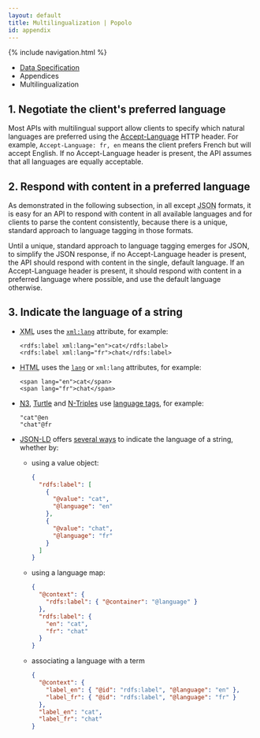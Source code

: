 ```yaml
---
layout: default
title: Multilingualization | Popolo
id: appendix
---
```

{% include navigation.html %}

<ul class="breadcrumb">
  <li><a href="/specs/">Data Specification</a></li>
  <li>Appendices</li>
  <li class="active">Multilingualization</li>
</ul>

## 1. Negotiate the client's preferred language

Most APIs with multilingual support allow clients to specify which natural languages are preferred using the [Accept-Language](http://www.w3.org/Protocols/rfc2616/rfc2616-sec14.html#sec14.4) HTTP header. For example, `Accept-Language: fr, en` means the client prefers French but will accept English. If no Accept-Language header is present, the API assumes that all languages are equally acceptable.

## 2. Respond with content in a preferred language

As demonstrated in the following subsection, in all except <abbr title="JavaScript Object Notation">JSON</abbr> formats, it is easy for an API to respond with content in all available languages and for clients to parse the content consistently, because there is a unique, standard approach to language tagging in those formats.

Until a unique, standard approach to language tagging emerges for JSON, to simplify the JSON response, if no Accept-Language header is present, the API should respond with content in the single, default language. If an Accept-Language header is present, it should respond with content in a preferred language where possible, and use the default language otherwise.

## 3. Indicate the language of a string

* <abbr title="Extensible Markup Language">XML</abbr> uses the [`xml:lang`](http://www.w3.org/TR/REC-rdf-syntax/#section-Syntax-languages) attribute, for example:

    ```
    <rdfs:label xml:lang="en">cat</rdfs:label>
    <rdfs:label xml:lang="fr">chat</rdfs:label>
    ```

* <abbr title="HyperText Markup Language">HTML</abbr> uses the [`lang`](http://www.w3.org/TR/rdfa-in-html/#specifying-the-language-for-a-literal) or `xml:lang` attributes, for example:

    ```
    <span lang="en">cat</span>
    <span lang="fr">chat</span>
    ```

* [<abbr title="Notation 3">N3</abbr>](http://en.wikipedia.org/wiki/Notation_3), [Turtle](http://www.w3.org/TR/turtle/) and [N-Triples](http://www.w3.org/TR/n-triples/) use [language tags](http://tools.ietf.org/html/rfc3066), for example:

    ```
    "cat"@en
    "chat"@fr
    ```

* [JSON-LD](http://json-ld.org/spec/latest/json-ld/) offers [several ways](http://json-ld.org/spec/latest/json-ld/#string-internationalization) to indicate the language of a string, whether by:

    * using a value object:

        ```json
        {
          "rdfs:label": [
            {
              "@value": "cat",
              "@language": "en"
            },
            {
              "@value": "chat",
              "@language": "fr"
            }
          ]
        }
        ```

    * using a language map:

        ```json
        {
          "@context": {
            "rdfs:label": { "@container": "@language" }
          },
          "rdfs:label": {
            "en": "cat",
            "fr": "chat"
          }
        }
        ```

    * associating a language with a term

        ```json
        {
          "@context": {
            "label_en": { "@id": "rdfs:label", "@language": "en" },
            "label_fr": { "@id": "rdfs:label", "@language": "fr" }
          },
          "label_en": "cat",
          "label_fr": "chat"
        }
        ```
